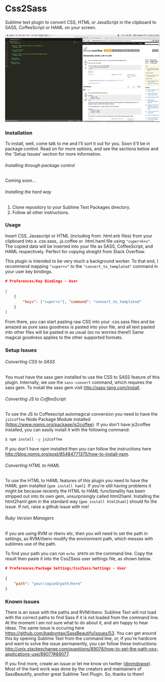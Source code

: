 Css2Sass
========

Sublime text plugin to convert CSS, HTML or JavaScript in the clipboard to SASS, CoffeeScript or HAML on your screen.

![demo](images/Css2Sass.gif)

### Installation

To install, well, come talk to me and I'll sort it out for you. Soon it'll be in package control. Read on for more options, and see the sections below and the 'Setup Issues' section for more information.

###### Installing through package control

Coming soon...

###### Installing the hard way

1. Clone repository to your Sublime Text Packages directory.
2. Follow all other instructions.

### Usage

Insert CSS, Javascript or HTML (including from .html.erb files) from your clipboard into a .css.sass, .js.coffee or .html.haml file using `"super+k+v"`. The copied data will be inserted into your file as SASS, CoffeeScript, and HAML respectively. Perfect for copying straight from Stack Overflow.

This plugin is intended to be very much a background worker. To that end, I recommend mapping `"super+v"` to the `"convert_to_templated"` command in your user key bindings. 

```json
# Preferences/Key Bindings - User

[
    {
        "keys": ["super+v"], "command": "convert_to_templated"
    }
]
```

From there, you can start pasting raw CSS into your .css.sass files and be amazed as pure sass goodness is pasted into your file, and all text pasted into other files will be pasted in as usual (so no worries there!) Same magical goodness applies to the other supported formats.

### Setup Issues

###### Converting CSS to SASS

You must have the sass gem installed to use the CSS to SASS feature of this plugin. Internally, we use the `sass-convert` command, which requires the sass gem. To install the sass gem visit http://sass-lang.com/install.

###### Converting JS to CoffeeScript

To use the JS to Coffeescript automagical conversion you need to have the `js2coffee` Node Package Module installed (https://www.npmjs.org/package/js2coffee). If you don't have js2coffee installed, you can easily install it with the following command:

```bash
$ npm install -g js2coffee
```

If you don't have npm installed then you can follow the instructions here http://blog.npmjs.org/post/85484771375/how-to-install-npm. 

###### Converting HTML to HAML

To use the HTML to HAML features of this plugin you need to have the HAML gem installed (`gem install haml`). If you're still having problems it might be because recently the HTML to HAML functionality has been stripped out into its own gem, unsurprisingly called html2haml. Installing the htmt2haml gem in the standard way (`gem install html2haml`) should fix the issue. If not, raise a github issue with me!

###### Ruby Version Managers

If you are using RVM or rbenv etc, then you will need to set the path in settings, as RVM/rbenv modify the environment path, which messes with sublimes use of the path.

To find your path you can run `echo $PATH` on the command line. Copy the result then paste it into the Css2Sass user settings file, as shown below.

```json
# Preferences/Package Settings/Css2Sass/Settings - User

{
    "path": "your/copied/path/here"
}
```

### Known Issues

There is an issue with the paths and RVM/rbenv. Sublime Text will not load with the correct paths to find Sass if it is not loaded from the command line. At the moment I am not sure what to do about it, and am happy to hear ideas. The same issue is occuring here https://github.com/badsyntax/SassBeautify/issues/53. You can get around this by opening Sublime Text from the command line, or, if you're hardcore and want to solve the issue permanently, you can follow these instructions: http://unix.stackexchange.com/questions/89076/how-to-set-the-path-osx-applications-use/89077#89077.

If you find more, create an issue or let me know on twitter ([@nmdowse](http://www.twitter.com/nmdowse "Nick Dowse twitter")). Most of the hard work was done by the creators and maintainers of SassBeautify, another great Sublime Text Plugin. So, thanks to them!
